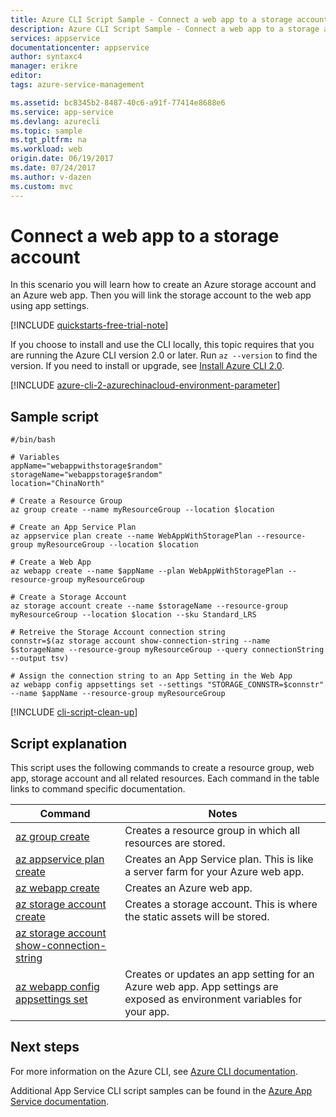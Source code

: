 ```yaml
---
title: Azure CLI Script Sample - Connect a web app to a storage account | Azure
description: Azure CLI Script Sample - Connect a web app to a storage account
services: appservice
documentationcenter: appservice
author: syntaxc4
manager: erikre
editor: 
tags: azure-service-management

ms.assetid: bc8345b2-8487-40c6-a91f-77414e8688e6
ms.service: app-service
ms.devlang: azurecli
ms.topic: sample
ms.tgt_pltfrm: na
ms.workload: web
origin.date: 06/19/2017
ms.date: 07/24/2017
ms.author: v-dazen
ms.custom: mvc
---
```


# Connect a web app to a storage account

In this scenario you will learn how to create an Azure storage account and an Azure web app. Then you will link the storage account to the web app using app settings.

[!INCLUDE [quickstarts-free-trial-note](../../../includes/quickstarts-free-trial-note.md)]

If you choose to install and use the CLI locally, this topic requires that you are running the Azure CLI version 2.0 or later. Run `az --version` to find the version. If you need to install or upgrade, see [Install Azure CLI 2.0](https://docs.microsoft.com/cli/azure/install-azure-cli). 

[!INCLUDE [azure-cli-2-azurechinacloud-environment-parameter](../../../includes/azure-cli-2-azurechinacloud-environment-parameter.md)]

## Sample script

```azurecli
#/bin/bash

# Variables
appName="webappwithstorage$random"
storageName="webappstorage$random"
location="ChinaNorth"

# Create a Resource Group 
az group create --name myResourceGroup --location $location

# Create an App Service Plan
az appservice plan create --name WebAppWithStoragePlan --resource-group myResourceGroup --location $location

# Create a Web App
az webapp create --name $appName --plan WebAppWithStoragePlan --resource-group myResourceGroup 

# Create a Storage Account
az storage account create --name $storageName --resource-group myResourceGroup --location $location --sku Standard_LRS

# Retreive the Storage Account connection string 
connstr=$(az storage account show-connection-string --name $storageName --resource-group myResourceGroup --query connectionString --output tsv)

# Assign the connection string to an App Setting in the Web App
az webapp config appsettings set --settings "STORAGE_CONNSTR=$connstr" --name $appName --resource-group myResourceGroup
```

[!INCLUDE [cli-script-clean-up](../../../includes/cli-script-clean-up.md)]

## Script explanation

This script uses the following commands to create a resource group, web app, storage account and all related resources. Each command in the table links to command specific documentation.

| Command | Notes |
|---|---|
| [az group create](https://docs.microsoft.com/cli/azure/group#create) | Creates a resource group in which all resources are stored. |
| [az appservice plan create](https://docs.microsoft.com/cli/azure/appservice/plan#create) | Creates an App Service plan. This is like a server farm for your Azure web app. |
| [az webapp create](https://docs.microsoft.com/cli/azure/webapp#create) | Creates an Azure web app. |
| [az storage account create](https://docs.microsoft.com/cli/azure/storage/account#create) | Creates a storage account. This is where the static assets will be stored. |
| [az storage account show-connection-string](https://docs.microsoft.com/cli/azure/storage/account#show-connection-string) | |
| [az webapp config appsettings set](https://docs.microsoft.com/cli/azure/webapp/config/appsettings#set) | Creates or updates an app setting for an Azure web app. App settings are exposed as environment variables for your app. |

## Next steps

For more information on the Azure CLI, see [Azure CLI documentation](https://docs.microsoft.com/cli/azure/overview).

Additional App Service CLI script samples can be found in the [Azure App Service documentation](../app-service-cli-samples.md).
